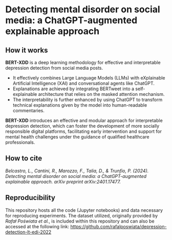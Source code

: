 # Detecting mental disorder on social media: a ChatGPT-augmented explainable approach

## How it works
**BERT-XDD** is a deep learning methodology for effective and interpretable depression detection from social media posts.

- It effectively combines Large Language Models (LLMs) with eXplainable Artificial Intelligence (XAI) and conversational agents like ChatGPT.
- Explanations are achieved by integrating BERTweet into a self-explainable architecture that relies on the masked attention mechanism.
- The interpretability is further enhanced by using ChatGPT to transform technical explanations given by the model into human-readable commentaries.

**BERT-XDD** introduces an effective and modular approach for interpretable depression detection, which can foster the development of more socially responsible digital platforms, facilitating early intervention and support for
mental health challenges under the guidance of qualified healthcare professionals.

## How to cite
*Belcastro, L., Cantini, R., Marozzo, F., Talia, D., & Trunfio, P. (2024). Detecting mental disorder on social media: a ChatGPT-augmented explainable approach. arXiv preprint arXiv:2401.17477.*

## Reproducibility
This repository hosts all the code (Jupyter notebooks) and data necessary for reproducing experiments. The dataset utilized, originally provided by *Rafał Poświata et al.*, is included within this repository and can also be accessed at the following link: https://github.com/rafalposwiata/depression-detection-lt-edi-2022


